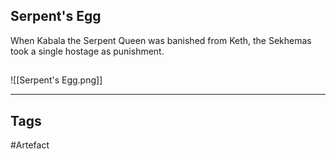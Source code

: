 ## Serpent's Egg
When Kabala the Serpent Queen was banished from Keth,
the Sekhemas took a single hostage as punishment.
## 
![[Serpent's Egg.png]]

---
## Tags
#Artefact
